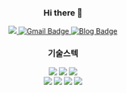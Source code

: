   <div align=center>

### Hi there 👋

<a href="https://hits.seeyoufarm.com/" rel="nofollow">
<img src="https://hits.seeyoufarm.com/api/count/incr/badge.svg?url=https%3A%2F%2Fgithub.com%2Fckdgus08&count_bg=%2379C83D&title_bg=%23555555&icon=&icon_color=%23E7E7E7&title=hits&edge_flat=false" style="max-width:100%;">
</a>

<a href="mailto:atssajoa@gmail.com" rel="nofollow">
<img src="https://camo.githubusercontent.com/eb30675c8ccc90182c9976825c0c6ff142d1f6b1eb8cac545fcf3494f94e09ea/68747470733a2f2f696d672e736869656c64732e696f2f62616467652f476d61696c2d6431343833363f7374796c653d666c61742d737175617265266c6f676f3d476d61696c266c6f676f436f6c6f723d7768697465266c696e6b3d6d61696c746f3a6a6a756865653039313340676d61696c2e636f6d" alt="Gmail Badge" data-canonical-src="https://img.shields.io/badge/Gmail-d14836?style=flat-square&amp;logo=Gmail&amp;logoColor=white&amp;link=mailto:atssajoa@gmail.com" style="max-width:100%;">
</a>

<a href="https://ckdgus.tistory.com/" rel="nofollow">
<img src="https://camo.githubusercontent.com/64f057ff7601565f95dd84556b5a7da298d4a4c8ca286edff1ede6b1466c6674/687474703a2f2f696d672e736869656c64732e696f2f62616467652f2d426c6f672d627269676874677265656e3f7374796c653d666c61742d737175617265266c6f676f3d464635373232266c696e6b3d68747470733a2f2f626c6f672e6e617665722e636f6d2f6368616a75687569313233" alt="Blog Badge" data-canonical-src="http://img.shields.io/badge/-Blog-brightgreen?style=flat-square&amp;logo=FF5722&amp;link=https://ckdgus.tistory.com/" style="max-width:100%;">
  </a>
  
  </div>
  
  
  <div align=center>
  
  ### 기술스텍
  
  <img src="https://img.shields.io/badge/-Java-007396?style=flat-square&logo=Java&logoColor=white"/>
    <img src="https://img.shields.io/badge/-SpringBoot-6DB33F?style=flat-square&logo=Spring&logoColor=white"/>
  <img src="https://img.shields.io/badge/-Mysql-4479A1?style=flat-square&logo=Mysql&logoColor=white"/>

  </div>
  <div align=center>

  <img src="https://img.shields.io/badge/-GitHub-181717?style=flat-square&logo=GitHub&logoColor=white"/>
  <img src="https://img.shields.io/badge/-Python-3776AB?style=flat-square&logo=Python&logoColor=white"/>
  <img src="https://img.shields.io/badge/-AWS-FF9900?style=flat-square&logo=Amazon AWS&logoColor=white"/>
    <img src="https://img.shields.io/badge/-IntelliJ-181717?style=flat-square&logo=IntelliJ IDEA&logoColor=white"/>


  
  </div>
